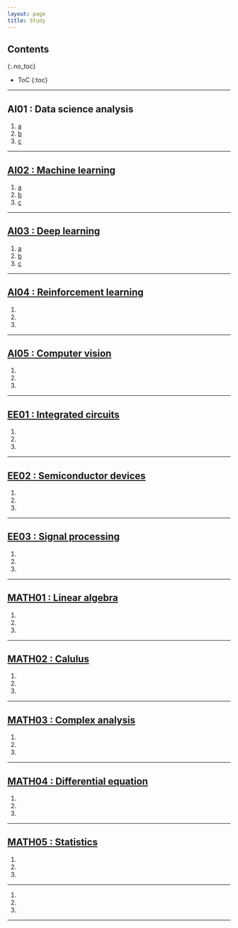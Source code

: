 ```yaml
---
layout: page
title: Study
---
```


## Contents
{:.no_toc}

* ToC
{:toc}

---

## AI01 : Data science analysis

<div>
  <ol>
    <li><a href='https://userdyk-github.github.io/'>a</li>
    <li><a href='https://userdyk-github.github.io/'>b</li>
    <li><a href='https://userdyk-github.github.io/'>c</li>
  </ol>
</div>

---

## AI02 : Machine learning

<div>
  <ol>
    <li><a href='https://userdyk-github.github.io/'>a</li>
    <li><a href='https://userdyk-github.github.io/'>b</li>
    <li><a href='https://userdyk-github.github.io/'>c</li>
  </ol>
</div>


---

## AI03 : Deep learning

<div>
  <ol>
    <li><a href='https://userdyk-github.github.io/'>a</li>
    <li><a href='https://userdyk-github.github.io/'>b</li>
    <li><a href='https://userdyk-github.github.io/'>c</li>
  </ol>
</div>

---

## AI04 : Reinforcement learning

<div>
  <ol>
    <li><a href=''></li>
    <li><a href=''></li>
    <li><a href=''></li>
  </ol>
</div>


---

## AI05 : Computer vision

<div>
  <ol>
    <li><a href=''></li>
    <li><a href=''></li>
    <li><a href=''></li>
  </ol>
</div>



---

## EE01 : Integrated circuits

<div>
  <ol>
    <li><a href=''></li>
    <li><a href=''></li>
    <li><a href=''></li>
  </ol>
</div>


---

## EE02 : Semiconductor devices

<div>
  <ol>
    <li><a href=''></li>
    <li><a href=''></li>
    <li><a href=''></li>
  </ol>
</div>


---

## EE03 : Signal processing

<div>
  <ol>
    <li><a href=''></li>
    <li><a href=''></li>
    <li><a href=''></li>
  </ol>
</div>


---

## MATH01 : Linear algebra

<div>
  <ol>
    <li><a href=''></li>
    <li><a href=''></li>
    <li><a href=''></li>
  </ol>
</div>


---

## MATH02 : Calulus

<div>
  <ol>
    <li><a href=''></li>
    <li><a href=''></li>
    <li><a href=''></li>
  </ol>
</div>


---

## MATH03 : Complex analysis

<div>
  <ol>
    <li><a href=''></li>
    <li><a href=''></li>
    <li><a href=''></li>
  </ol>
</div>

---

## MATH04 : Differential equation

<div>
  <ol>
    <li><a href=''></li>
    <li><a href=''></li>
    <li><a href=''></li>
  </ol>
</div>


---

## MATH05 : Statistics

<div>
  <ol>
    <li><a href=''></li>
    <li><a href=''></li>
    <li><a href=''></li>
  </ol>
</div>

---

<ol>
  <li><a href=''></li>
  <li><a href=''></li>
  <li><a href=''></li>
</ol>


---
